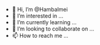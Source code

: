 - 👋 Hi, I’m @Hambalmei
- 👀 I’m interested in ...
- 🌱 I’m currently learning ...
- 💞️ I’m looking to collaborate on ...
- 📫 How to reach me ...

<!---
Hambalmei/Hambalmei is a ✨ special ✨ repository because its `README.md` (this file) appears on your GitHub profile.
You can click the Preview link to take a look at your changes.
--->
